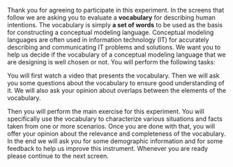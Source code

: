 Thank you for agreeing to participate in this experiment. In the screens that follow we are asking you to evaluate a **vocabulary** for describing human intentions. The vocabulary is simply **a set of words** to be used as the basis for constructing a conceptual modeling language. Conceptual modeling languages are often used in information technology (IT) for accurately describing and communicating IT problems and solutions. We want you to help us decide if the vocabulary of a conceptual modeling language that we are designing is well chosen or not. You will perform the following tasks:

You will first watch a video that presents the vocabulary. Then we will ask you some questions about the vocabulary to ensure good understanding of it. We will also ask your opinion about overlaps between the elements of the vocabulary.

Then you will perform the main exercise for this experiment. You will specifically use the vocabulary to characterize various situations and facts taken from one or more scenarios. Once you are done with that, you will offer your opinion about the relevance and completeness of the vocabulary. In the end we will ask you for some demographic information and for some feedback to help us improve this instrument. Whenever you are ready please continue to the next screen.